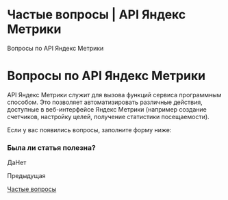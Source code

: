 # Частые вопросы | API Яндекс Метрики

Вопросы по API Яндекс Метрики

# Вопросы по API Яндекс Метрики

API Яндекс Метрики служит для вызова функций сервиса программным способом. Это позволяет автоматизировать различные действия, доступные в веб-интерфейсе Яндекс Метрики (например создание счетчиков, настройку целей, получение статистики посещаемости).

Если у вас появились вопросы, заполните форму ниже:

### Была ли статья полезна?

ДаНет

Предыдущая

[Частые вопросы](faq.md)
